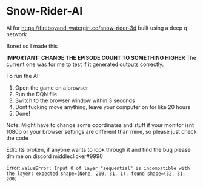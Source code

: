 # Snow-Rider-AI
AI for https://fireboyand-watergirl.co/snow-rider-3d built using a deep q network

Bored so I made this

**IMPORTANT: CHANGE THE EPISODE COUNT TO SOMETHING HIGHER**
The current one was for me to test if it generated outputs correctly.


To run the AI:
  1. Open the game on a browser
  2. Run the DQN file
  3. Switch to the browser window within 3 seconds
  4. Dont fucking move anything, leave your computer on for like 20 hours
  5. Done!

Note: Might have to change some coordinates and stuff if your monitor isnt 1080p or your browser settings are different than mine, so please just check the code


Edit: Its broken, if anyone wants to look through it and find the bug please dm me on discord middleclicker#9990

Error: `ValueError: Input 0 of layer "sequential" is incompatible with the layer: expected shape=(None, 200, 31, 1), found shape=(32, 31, 200)`

